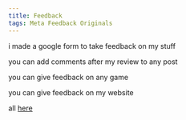 ```yaml
---
title: Feedback
tags: Meta Feedback Originals
---
```


i made a google form to take feedback on my stuff

you can add comments after my review to any post

you can give feedback on any game

you can give feedback on my website

all [here](https://forms.gle/xiFQHdEKgcufDqiN7)